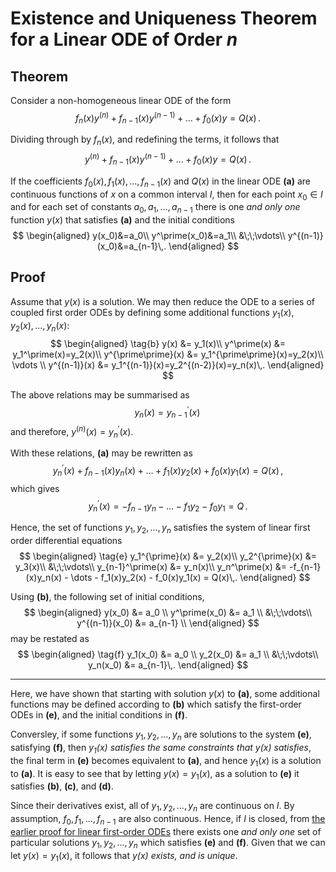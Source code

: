 <!-- 65.3 p783 -->
Existence and Uniqueness Theorem for a Linear ODE of Order $n$
==============================================================
## Theorem
Consider a non-homogeneous linear ODE of the form
$$
   f_n(x)y^{(n)} + f_{n-1}(x)y^{(n-1)} + \dots + f_0(x)y=Q(x)\,.
$$
    
Dividing through by $f_n(x)$, and redefining the terms, it follows that
$$
    \tag{a}
     y^{(n)} + f_{n-1}(x)y^{(n-1)} + \dots + f_0(x)y=Q(x)\,.
$$
    
If the coefficients $f_0(x),\,f_1(x),\,\dots,\,f_{n-1}(x)$ and $Q(x)$ in the linear ODE **(a)** are continuous functions of $x$ on a common interval $I$, then for each point $x_0\in I$ and for each set of constants $a_0,\,a_1,\,\dots,\,a_{n-1}$ there is one _and only one_ function $y(x)$ that satisfies **(a)** and the initial conditions 
$$
\begin{aligned}
y(x_0)&=a_0\\
y^\prime(x_0)&=a_1\\
&\;\;\vdots\\
y^{(n-1)}(x_0)&=a_{n-1}\,.
\end{aligned}
$$
## Proof
Assume that $y(x)$ is a solution. We may then reduce the ODE to a series of coupled first order ODEs by defining some additional functions $y_1(x),\,y_2(x),\,\dots,\,y_n(x)$:
$$
\begin{aligned}
\tag{b}
y(x) &= y_1(x)\\
y^\prime(x) &= y_1^\prime(x)=y_2(x)\\
y^{\prime\prime}(x) &= y_1^{\prime\prime}(x)=y_2(x)\\
\vdots \\
y^{(n-1)}(x) &= y_1^{(n-1)}(x)=y_2^{(n-2)}(x)=y_n(x)\,.
\end{aligned}
$$

The above relations may be summarised as 
$$
    \tag{c}
    y_n(x) = y_{n-1}^\prime(x)\,
$$ 
and therefore, $y^{(n)}(x) = y_n^\prime(x)$. 
    
With these relations, **(a)** may be rewritten as 
$$
\tag{d}
    y_n^\prime(x) + f_{n-1}(x)y_n(x) + \dots + f_1(x)y_2(x) + f_0(x)y_1(x) = Q(x)\,,
$$
which gives
$$
    y_n^\prime(x) = -f_{n-1}y_n - \dots - f_1y_2 - f_0y_1 = Q\,.
$$
    
Hence, the set of functions $y_1,\,y_2,\,\dots,\,y_n$ satisfies the system of linear first order differential equations
$$
\begin{aligned}
\tag{e}
y_1^{\prime}(x) &= y_2(x)\\
y_2^{\prime}(x) &= y_3(x)\\
&\;\;\vdots\\
y_{n-1}^\prime(x) &= y_n(x)\\
y_n^\prime(x) &= -f_{n-1}(x)y_n(x) - \dots - f_1(x)y_2(x) - f_0(x)y_1(x) = Q(x)\,.
\end{aligned}
$$
    
Using **(b)**, the following set of initial conditions,
$$
\begin{aligned}
    y(x_0) &= a_0 \\
    y^\prime(x_0) &= a_1 \\
&\;\;\vdots\\
    y^{(n-1)}(x_0) &= a_{n-1} \\
\end{aligned}
$$
may be restated as
$$
\begin{aligned}
\tag{f}
    y_1(x_0) &= a_0 \\
    y_2(x_0) &= a_1 \\
&\;\;\vdots\\
    y_n(x_0) &= a_{n-1}\,.
\end{aligned}
$$
___
Here, we have shown that starting with solution $y(x)$ to **(a)**, some additional functions may be defined according to **(b)** which satisfy the first-order ODEs in **(e)**, and the initial conditions in **(f)**.  
    
Conversley, if some functions $y_1,\,y_2,\,\dots,\,y_n$ are solutions to the system **(e)**, satisfying **(f)**, then _$y_1(x)$ satisfies the same constraints that $y(x)$ satisfies_, the final term in **(e)** becomes equivalent to **(a)**, and hence $y_1(x)$ is a solution to **(a)**. It is easy to see that by letting $y(x) = y_1(x)$, as a solution to **(e)** it satisfies **(b)**, **(c\)**, and **(d)**. 
    
Since their derivatives exist, all of $y_1,\,y_2,\,\dots,\,y_n$ are continuous on $I$. By assumption, $f_0,\,f_1,\,\dots,\,f_{n-1}$ are also continuous. Hence, if $I$  is closed, from [the earlier proof for linear first-order ODEs](first-order-existence-theorem.md#Existence-and-Uniqueness-Theorem-for-%24n%24-Linear-First-Order-ODEs) there exists one _and only one_ set of particular solutions $y_1,\,y_2,\,\dots,\,y_n$ which satisfies **(e)** and **(f)**. Given that we can let $y(x)=y_1(x)$, it follows that _$y(x)$ exists, and is unique_.